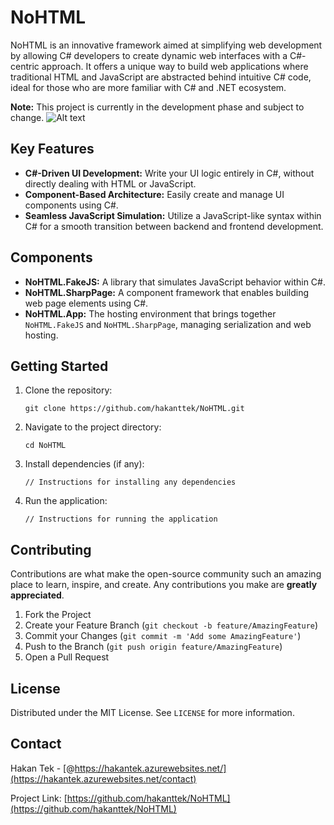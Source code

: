 
# NoHTML

NoHTML is an innovative framework aimed at simplifying web development by allowing C# developers to create dynamic web interfaces with a C#-centric approach. It offers a unique way to build web applications where traditional HTML and JavaScript are abstracted behind intuitive C# code, ideal for those who are more familiar with C# and .NET ecosystem.

**Note:** This project is currently in the development phase and subject to change.
![Alt text]([URL_to_image](https://studthowlde-my.sharepoint.com/personal/hakan_tek_stud_th-owl_de/_layouts/15/onedrive.aspx?id=%2Fpersonal%2Fhakan%5Ftek%5Fstud%5Fth%2Dowl%5Fde%2FDocuments%2FBelgeler%2FPublishDoc%2FNoHTML%2FFlow%2Epng&parent=%2Fpersonal%2Fhakan%5Ftek%5Fstud%5Fth%2Dowl%5Fde%2FDocuments%2FBelgeler%2FPublishDoc%2FNoHTML&ga=1) "Optional title")
## Key Features

- **C#-Driven UI Development:** Write your UI logic entirely in C#, without directly dealing with HTML or JavaScript.
- **Component-Based Architecture:** Easily create and manage UI components using C#.
- **Seamless JavaScript Simulation:** Utilize a JavaScript-like syntax within C# for a smooth transition between backend and frontend development.

## Components

- **NoHTML.FakeJS:** A library that simulates JavaScript behavior within C#.
- **NoHTML.SharpPage:** A component framework that enables building web page elements using C#.
- **NoHTML.App:** The hosting environment that brings together `NoHTML.FakeJS` and `NoHTML.SharpPage`, managing serialization and web hosting.

## Getting Started

1. Clone the repository:
   ```
   git clone https://github.com/hakanttek/NoHTML.git
   ```
2. Navigate to the project directory:
   ```
   cd NoHTML
   ```
3. Install dependencies (if any):
   ```
   // Instructions for installing any dependencies
   ```
4. Run the application:
   ```
   // Instructions for running the application
   ```

## Contributing

Contributions are what make the open-source community such an amazing place to learn, inspire, and create. Any contributions you make are **greatly appreciated**.

1. Fork the Project
2. Create your Feature Branch (`git checkout -b feature/AmazingFeature`)
3. Commit your Changes (`git commit -m 'Add some AmazingFeature'`)
4. Push to the Branch (`git push origin feature/AmazingFeature`)
5. Open a Pull Request

## License

Distributed under the MIT License. See `LICENSE` for more information.

## Contact
Hakan Tek - [@https://hakantek.azurewebsites.net/](https://hakantek.azurewebsites.net/contact)

Project Link: [https://github.com/hakanttek/NoHTML](https://github.com/hakanttek/NoHTML)
